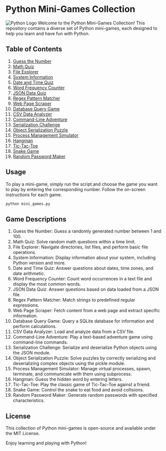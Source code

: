 # Python Mini-Games Collection
![Python Logo](https://www.python.org/static/img/python-logo.png)
Welcome to the Python Mini-Games Collection! This repository contains a diverse set of Python mini-games, each designed to help you learn and have fun with Python.

## Table of Contents
1. [Guess the Number](#guess-the-number)
2. [Math Quiz](#math-quiz)
3. [File Explorer](#file-explorer)
4. [System Information](#system-information)
5. [Date and Time Quiz](#date-and-time-quiz)
6. [Word Frequency Counter](#word-frequency-counter)
7. [JSON Data Quiz](#json-data-quiz)
8. [Regex Pattern Matcher](#regex-pattern-matcher)
9. [Web Page Scraper](#web-page-scraper)
10. [Database Query Game](#database-query-game)
11. [CSV Data Analyzer](#csv-data-analyzer)
12. [Command-Line Adventure](#command-line-adventure)
13. [Serialization Challenge](#serialization-challenge)
14. [Object Serialization Puzzle](#object-serialization-puzzle)
15. [Process Management Simulator](#process-management-simulator)
16. [Hangman](#hangman)
17. [Tic-Tac-Toe](#tic-tac-toe)
18. [Snake Game](#snake-game)
19. [Random Password Maker](#random-password-maker)

## Usage
To play a mini-game, simply run the script and choose the game you want to play by entering the corresponding number. Follow the on-screen instructions for each game.
```bash
python mini_games.py
```
## Game Descriptions
1. Guess the Number: Guess a randomly generated number between 1 and 100.
2. Math Quiz: Solve random math questions within a time limit.
3. File Explorer: Navigate directories, list files, and perform basic file operations.
4. System Information: Display information about your system, including Python version and more.
5. Date and Time Quiz: Answer questions about dates, time zones, and date arithmetic.
6. Word Frequency Counter: Count word occurrences in a text file and display the most common words.
7. JSON Data Quiz: Answer questions based on data loaded from a JSON file.
8. Regex Pattern Matcher: Match strings to predefined regular expressions.
9. Web Page Scraper: Fetch content from a web page and extract specific information.
10. Database Query Game: Query a SQLite database for information and perform calculations.
11. CSV Data Analyzer: Load and analyze data from a CSV file.
12. Command-Line Adventure: Play a text-based adventure game using command-line commands.
13. Serialization Challenge: Serialize and deserialize Python objects using the JSON module.
14. Object Serialization Puzzle: Solve puzzles by correctly serializing and deserializing complex objects using the pickle module.
15. Process Management Simulator: Manage virtual processes, spawn, terminate, and communicate with them using subprocess.
16. Hangman: Guess the hidden word by entering letters.
17. Tic-Tac-Toe: Play the classic game of Tic-Tac-Toe against a friend.
18. Snake Game: Control the snake to eat food and avoid collisions.
19. Random Password Maker: Generate random passwords with specified characteristics.

## License
This collection of Python mini-games is open-source and available under the MIT License.

Enjoy learning and playing with Python!
